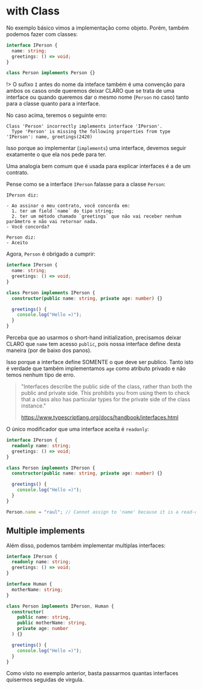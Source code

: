 # with Class

No exemplo básico vimos a implementação como objeto. Porém, também podemos fazer com classes:

```ts
interface IPerson {
  name: string;
  greetings: () => void;
}

class Person implements Person {}
```

!> O sufixo `I` antes do nome da inteface também é uma convenção para ambos os casos onde queremos deixar CLARO que se trata de uma interface ou quando queremos dar o mesmo nome (`Person` no caso) tanto para a classe quanto para a interface.

No caso acima, teremos o seguinte erro:

```
Class 'Person' incorrectly implements interface 'IPerson'.
  Type 'Person' is missing the following properties from type 'IPerson': name, greetings(2420)
```

Isso porque ao implementar (`implements`) uma interface, devemos seguir exatamente o que ela nos pede para ter.

Uma analogia bem comum que é usada para explicar interfaces é a de um contrato.

Pense como se a interface `IPerson` falasse para a classe `Person`:

```
IPerson diz:

- Ao assinar o meu contrato, você concorda em:
  1. ter um field `name` do tipo string;
  2. ter um método chamado `greetings` que não vai receber nenhum parâmetro e não vai retornar nada.
- Você concorda?

Person diz:
- Aceito
```

Agora, `Person` é obrigado a cumprir:

```ts
interface IPerson {
  name: string;
  greetings: () => void;
}

class Person implements IPerson {
  constructor(public name: string, private age: number) {}

  greetings() {
    console.log("Hello =)");
  }
}
```

Perceba que ao usarmos o short-hand initialization, precisamos deixar CLARO que `name` tem acesso `public`, pois nossa interface define desta maneira (por de baixo dos panos).

Isso porque a interface define SOMENTE o que deve ser publico. Tanto isto é verdade que também implementamos `age` como atributo privado e não temos nenhum tipo de erro.

> "Interfaces describe the public side of the class, rather than both the public and private side. This prohibits you from using them to check that a class also has particular types for the private side of the class instance."
>
> https://www.typescriptlang.org/docs/handbook/interfaces.html

O único modificador que uma interface aceita é `readonly`:

```ts
interface IPerson {
  readonly name: string;
  greetings: () => void;
}

class Person implements IPerson {
  constructor(public name: string, private age: number) {}

  greetings() {
    console.log("Hello =)");
  }
}

Person.name = "raul"; // Cannot assign to 'name' because it is a read-only property.(2540)
```

## Multiple implements

Além disso, podemos também implementar multiplas interfaces:

```ts
interface IPerson {
  readonly name: string;
  greetings: () => void;
}

interface Human {
  motherName: string;
}

class Person implements IPerson, Human {
  constructor(
    public name: string,
    public motherName: string,
    private age: number
  ) {}

  greetings() {
    console.log("Hello =)");
  }
}
```

Como visto no exemplo anterior, basta passarmos quantas interfaces quisermos seguidas de virgula.
